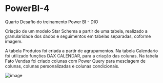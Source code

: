 # PowerBI-4
Quarto Desafio do treinamento Power BI - DIO

Criação de um modelo Star Schema a partir de uma tabela, realizado a granularidade dos dados e seguimentos em tabelas separadas, coforme imagem.

A tabela Produtos foi criada a partir de agrupamentos.
Na tabela Calendario foi utilizado funções DAX CALENDAR, para a criação das colunas.
Na tabela Fato Vendas foi criado colunas com Power Query para mesclagem de colunas, colunas personalizadas e colunas condicionais.

![image](https://github.com/IngridIplinsky/PowerBI-4/assets/2243273/9181096e-a7d0-4d30-b79b-6b4a9bd76f66)

